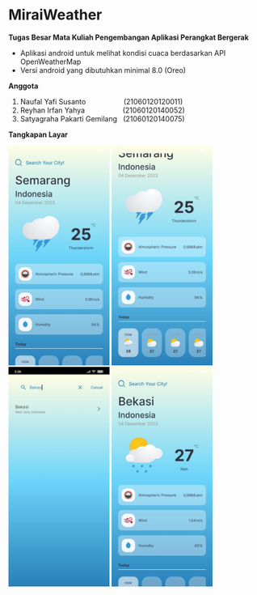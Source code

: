 # MiraiWeather
**Tugas Besar Mata Kuliah Pengembangan Aplikasi Perangkat Bergerak**
- Aplikasi android untuk melihat kondisi cuaca berdasarkan API OpenWeatherMap
- Versi android yang dibutuhkan minimal 8.0 (Oreo)

**Anggota**
1. Naufal Yafi Susanto &nbsp;&nbsp;&nbsp;&nbsp;&nbsp;&nbsp;&nbsp;&nbsp;&nbsp;&nbsp;&nbsp;&nbsp;&nbsp;&nbsp;&nbsp;&nbsp;&nbsp;&nbsp;(21060120120011)
2. Reyhan Irfan Yahya &nbsp;&nbsp;&nbsp;&nbsp;&nbsp;&nbsp;&nbsp;&nbsp;&nbsp;&nbsp;&nbsp;&nbsp;&nbsp;&nbsp;&nbsp;&nbsp;&nbsp;&nbsp;(21060120140052) 
3. Satyagraha Pakarti Gemilang &nbsp;&nbsp;(21060120140075)

**Tangkapan Layar**
<div>
  <img width="200" src="assets/1.jpg"/> <img width="200" src="assets/2.jpg"/> <img width="200" src="assets/3.jpg"/> <img width="200" src="assets/4.jpg"/>
</div>
